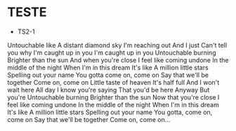# TESTE

 - TS2-1

Untouchable like
A distant diamond sky
I'm reaching out
And I just
Can't tell you why
I'm caught up in you
I'm caught up in you
Untouchable burning
Brighter than the sun
And when you're close
I feel like coming undone
In the middle of the night
When I'm in this dream
It's like
A million little stars
Spelling out your name
You gotta come on, come on
Say that we'll be together
Come on, come on
Little taste of heaven
It's half full
And I won't wait here
All day
I know you're saying
That you'd be here
Anyway
But you're
Untouchable burning
Brighter than the sun
Now that you're close
I feel like coming undone
In the middle of the night
When I'm in this dream
It's like
A million little stars
Spelling out your name
You gotta, come on, come on
Say that we'll be together
Come on, come on…
